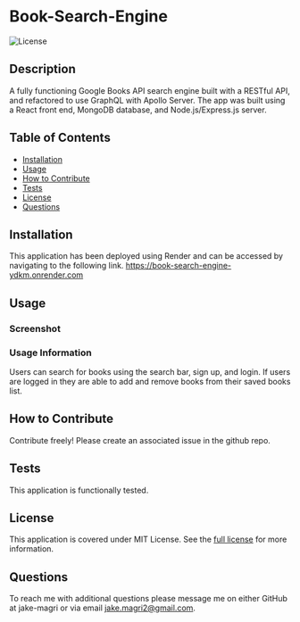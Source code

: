 # Book-Search-Engine
![License](https://img.shields.io/badge/MIT%20License-purple)

## Description

A fully functioning Google Books API search engine built with a RESTful API, and refactored to use GraphQL with Apollo Server. The app was built using a React front end, MongoDB database, and Node.js/Express.js server.

## Table of Contents

- [Installation](#installation)
- [Usage](#usage)
- [How to Contribute](#how-to-contribute)
- [Tests](#tests)
- [License](#license)
- [Questions](#questions)

## Installation

This application has been deployed using Render and can be accessed by navigating to the following link. https://book-search-engine-ydkm.onrender.com

## Usage

### Screenshot


### Usage Information
Users can search for books using the search bar, sign up, and login. If users are logged in they are able to add and remove books from their saved books list.

## How to Contribute

Contribute freely! Please create an associated issue in the github repo.

## Tests

This application is functionally tested.

## License
This application is covered under MIT License.
See the [full license](https://opensource.org/licenses/MIT) for more information.

## Questions

To reach me with additional questions please message me on either GitHub at jake-magri or via email jake.magri2@gmail.com.